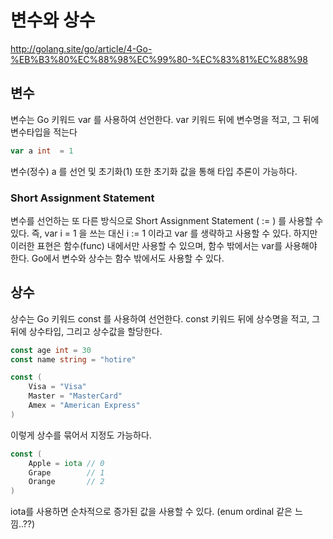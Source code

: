 # 변수와 상수 

http://golang.site/go/article/4-Go-%EB%B3%80%EC%88%98%EC%99%80-%EC%83%81%EC%88%98

## 변수 

변수는 Go 키워드 var 를 사용하여 선언한다. var 키워드 뒤에 변수명을 적고, 그 뒤에 변수타입을 적는다

~~~go
var a int  = 1
~~~

변수(정수) a 를 선언 및 초기화(1) 또한 초기화 값을 통해 타입 추론이 가능하다. 

### Short Assignment Statement 

변수를 선언하는 또 다른 방식으로 Short Assignment Statement ( := ) 를 사용할 수 있다. 즉, var i = 1 을 쓰는 대신 i := 1 이라고 var 를 생략하고 사용할 수 있다. 하지만 이러한 표현은 함수(func) 내에서만 사용할 수 있으며, 함수 밖에서는 var를 사용해야 한다. Go에서 변수와 상수는 함수 밖에서도 사용할 수 있다.

## 상수 

상수는 Go 키워드 const 를 사용하여 선언한다. const 키워드 뒤에 상수명을 적고, 그 뒤에 상수타입, 그리고 상수값을 할당한다.

~~~go
const age int = 30
const name string = "hotire"

const (
    Visa = "Visa"
    Master = "MasterCard"
    Amex = "American Express"
)
~~~
이렇게 상수를 묶어서 지정도 가능하다. 

~~~go
const (
    Apple = iota // 0
    Grape        // 1
    Orange       // 2
)
~~~
iota를 사용하면 순차적으로 증가된 값을 사용할 수 있다. (enum ordinal 같은 느낌..??)




